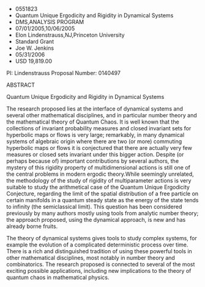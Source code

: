 
* 0551823
* Quantum Unique Ergodicity and Rigidity in Dynamical Systems
* DMS,ANALYSIS PROGRAM
* 07/01/2005,10/06/2005
* Elon Lindenstrauss,NJ,Princeton University
* Standard Grant
* Joe W. Jenkins
* 05/31/2006
* USD 19,819.00

PI: Lindenstrauss Proposal Number: 0140497

ABSTRACT

Quantum Unique Ergodicity and Rigidity in Dynamical Systems

The research proposed lies at the interface of dynamical systems and several
other mathematical disciplines, and in particular number theory and the
mathematical theory of Quantum Chaos. It is well known that the collections of
invariant probability measures and closed invariant sets for hyperbolic maps or
flows is very large; remarkably, in many dynamical systems of algebraic origin
where there are two (or more) commuting hyperbolic maps or flows it is
conjectured that there are actually very few measures or closed sets invariant
under this bigger action. Despite (or perhaps because of) important
contributions by several authors, the mystery of this rigidity property of
multidimensional actions is still one of the central problems in modern ergodic
theory.While seemingly unrelated, the methodology of the study of rigidity of
multiparameter actions is very suitable to study the arithmetical case of the
Quantum Unique Ergodicity Conjecture, regarding the limit of the spatial
distribution of a free particle on certain manifolds in a quantum steady state
as the energy of the state tends to infinity (the semiclassical limit). This
question has been considered previously by many authors mostly using tools from
analytic number theory; the approach proposed, using the dynamical approach, is
new and has already borne fruits.

The theory of dynamical systems gives tools to study complex systems, for
example the evolution of a complicated deterministic process over time. There is
a rich and distinguished tradition of using these powerful tools in other
mathematical disciplines, most notably in number theory and combinatorics. The
research proposed is connected to several of the most exciting possible
applications, including new implications to the theory of quantum chaos in
mathematical physics.


